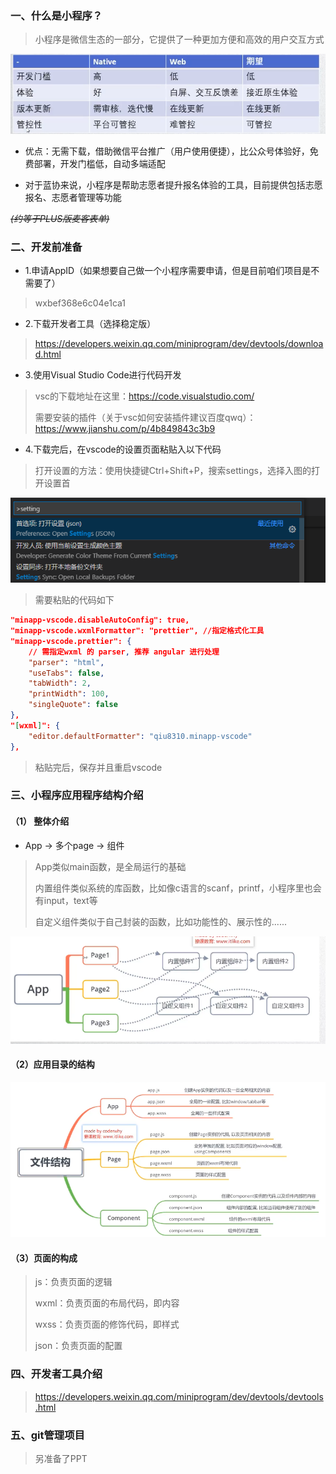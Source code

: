 ### 一、什么是小程序？

> 小程序是微信生态的一部分，它提供了一种更加方便和高效的用户交互方式

![image-20210121204329392](image\image-20210121204329392.png)

- 优点：无需下载，借助微信平台推广（用户使用便捷），比公众号体验好，免费部署，开发门槛低，自动多端适配

- 对于蓝协来说，小程序是帮助志愿者提升报名体验的工具，目前提供包括志愿报名、志愿者管理等功能

<del>*(约等于PLUS版麦客表单)*</del>

### 二、开发前准备

- 1.申请AppID（如果想要自己做一个小程序需要申请，但是目前咱们项目是不需要了）

> wxbef368e6c04e1ca1

- 2.下载开发者工具（选择稳定版）

> https://developers.weixin.qq.com/miniprogram/dev/devtools/download.html

- 3.使用Visual Studio Code进行代码开发

> vsc的下载地址在这里：https://code.visualstudio.com/
>
> 需要安装的插件（关于vsc如何安装插件建议百度qwq）：https://www.jianshu.com/p/4b849843c3b9

- 4.下载完后，在vscode的设置页面粘贴入以下代码

> 打开设置的方法：使用快捷键Ctrl+Shift+P，搜索settings，选择入图的打开设置首

![image-20210121205724029](image\image-20210121205724029.png)

> 需要粘贴的代码如下

```json
"minapp-vscode.disableAutoConfig": true,
"minapp-vscode.wxmlFormatter": "prettier", //指定格式化工具
"minapp-vscode.prettier": {
    // 需指定wxml 的 parser, 推荐 angular 进行处理
    "parser": "html",
    "useTabs": false,
    "tabWidth": 2,
    "printWidth": 100,
    "singleQuote": false
},
"[wxml]": {
    "editor.defaultFormatter": "qiu8310.minapp-vscode"
},
```

> 粘贴完后，保存并且重启vscode

### 三、小程序应用程序结构介绍

#### （1） 整体介绍

- App -> 多个page -> 组件

> App类似main函数，是全局运行的基础
>
> 内置组件类似系统的库函数，比如像c语言的scanf，printf，小程序里也会有input，text等
>
> 自定义组件类似于自己封装的函数，比如功能性的、展示性的......

![image-20210121211137664](image\image-20210121211137664.png)

#### （2）应用目录的结构

![image-20210121211331945](image\image-20210121211331945.png)

#### （3）页面的构成

> js：负责页面的逻辑
>
> wxml：负责页面的布局代码，即内容
>
> wxss：负责页面的修饰代码，即样式
>
> json：负责页面的配置

### 四、开发者工具介绍

> https://developers.weixin.qq.com/miniprogram/dev/devtools/devtools.html

### 五、git管理项目

> 另准备了PPT